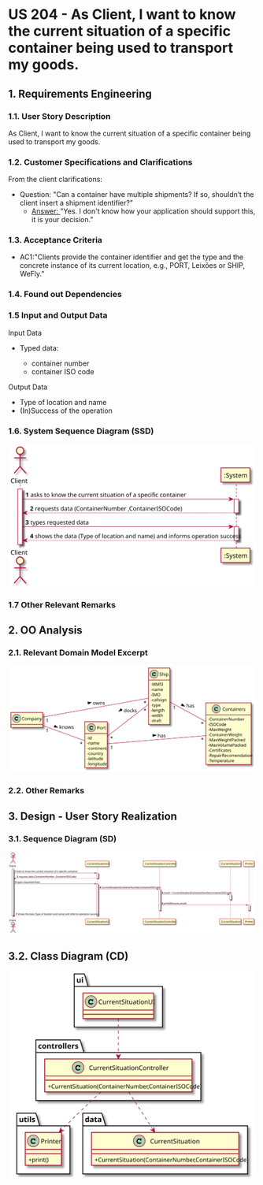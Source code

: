# US 204 - As Client, I want to know the current situation of a specific container being used to transport my goods.

## 1. Requirements Engineering

### 1.1. User Story Description

As Client, I want to know the current situation of a specific container being used to transport my goods.

### 1.2. Customer Specifications and Clarifications


From the client clarifications:

* Question: "Can a container have multiple shipments? If so, shouldn’t the client insert a shipment identifier?"
	* [Answer: ](https://moodle.isep.ipp.pt/mod/forum/discuss.php?d=12252) "Yes. I don't know how your application should support this, it is your decision."

### 1.3. Acceptance Criteria


* AC1:"Clients provide the container identifier and get the type and the concrete instance of its current location, e.g., PORT, Leixões or SHIP, WeFly."

### 1.4. Found out Dependencies


### 1.5 Input and Output Data


Input Data

* Typed data:
  	
	* container number
	* container ISO code

Output Data

* Type of location and name
* (In)Success of the operation


### 1.6. System Sequence Diagram (SSD)


![US204-SSD](US204_SSD.svg)


### 1.7 Other Relevant Remarks




## 2. OO Analysis

### 2.1. Relevant Domain Model Excerpt

![US204-MD](US204_DM.svg)

### 2.2. Other Remarks




## 3. Design - User Story Realization

### 3.1. Sequence Diagram (SD)


![US204-SD](US204_SD.svg)

## 3.2. Class Diagram (CD)


![US204-CD](US204_CD.svg)




